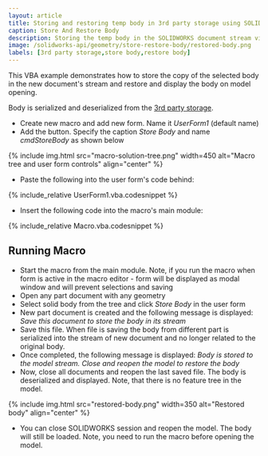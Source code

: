 ```yaml
---
layout: article
title: Storing and restoring temp body in 3rd party storage using SOLIDWORKS API
caption: Store And Restore Body
description: Storing the temp body in the SOLIDWORKS document stream via 3rd party storage and restoring it on opening using SOLIDWORKS API
image: /solidworks-api/geometry/store-restore-body/restored-body.png
labels: [3rd party storage,store body,restore body]
---
```

This VBA example demonstrates how to store the copy of the selected body in the new document's stream and restore and display the body on model opening.

Body is serialized and deserialized from the [3rd party storage](/solidworks-api/data-storage/third-party/).

* Create new macro and add new form. Name it *UserForm1* (default name)
* Add the button. Specify the caption *Store Body* and name *cmdStoreBody* as shown below

{% include img.html src="macro-solution-tree.png" width=450 alt="Macro tree and user form controls" align="center" %}

* Paste the following into the user form's code behind:

{% include_relative UserForm1.vba.codesnippet %}

* Insert the following code into the macro's main module:

{% include_relative Macro.vba.codesnippet %}

## Running Macro

* Start the macro from the main module. Note, if you run the macro when form is active in the macro editor - form will be displayed as modal window and will prevent selections and saving
* Open any part document with any geometry
* Select solid body from the tree and click *Store Body* in the user form
* New part document is created and the following message is displayed: *Save this document to store the body in its stream*
* Save this file. When file is saving the body from different part is serialized into the stream of new document and no longer related to the original body.
* Once completed, the following message is displayed: *Body is stored to the model stream. Close and reopen the model to restore the body*
* Now, close all documents and reopen the last saved file. The body is deserialized and displayed. Note, that there is no feature tree in the model.

{% include img.html src="restored-body.png" width=350 alt="Restored body" align="center" %}

* You can close SOLIDWORKS session and reopen the model. The body will still be loaded. Note, you need to run the macro before opening the model.
